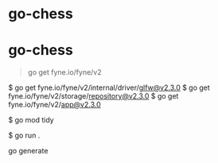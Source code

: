 # go-chess
# go-chess


> go get fyne.io/fyne/v2

$ go get fyne.io/fyne/v2/internal/driver/glfw@v2.3.0 
$ go get fyne.io/fyne/v2/storage/repository@v2.3.0
$ go get fyne.io/fyne/v2/app@v2.3.0

$ go mod tidy


$ go run .


go generate